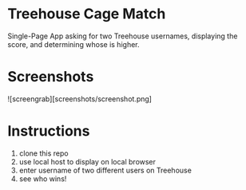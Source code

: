 # Treehouse Cage Match
Single-Page App asking for two Treehouse usernames, displaying the score, and determining whose is higher.

# Screenshots
![screengrab][screenshots/screenshot.png]

# Instructions
1. clone this repo
1. use local host to display on local browser
1. enter username of two different users on Treehouse
1. see who wins!